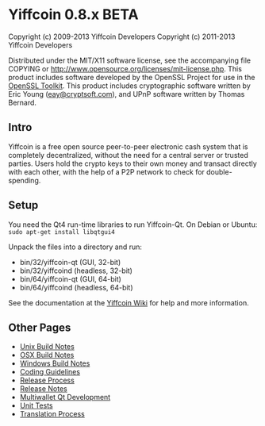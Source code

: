 Yiffcoin 0.8.x BETA
====================

Copyright (c) 2009-2013 Yiffcoin Developers
Copyright (c) 2011-2013 Yiffcoin Developers

Distributed under the MIT/X11 software license, see the accompanying
file COPYING or http://www.opensource.org/licenses/mit-license.php.
This product includes software developed by the OpenSSL Project for use in the [OpenSSL Toolkit](http://www.openssl.org/). This product includes
cryptographic software written by Eric Young ([eay@cryptsoft.com](mailto:eay@cryptsoft.com)), and UPnP software written by Thomas Bernard.


Intro
---------------------
Yiffcoin is a free open source peer-to-peer electronic cash system that is
completely decentralized, without the need for a central server or trusted
parties.  Users hold the crypto keys to their own money and transact directly
with each other, with the help of a P2P network to check for double-spending.


Setup
---------------------
You need the Qt4 run-time libraries to run Yiffcoin-Qt. On Debian or Ubuntu:
	`sudo apt-get install libqtgui4`

Unpack the files into a directory and run:

- bin/32/yiffcoin-qt (GUI, 32-bit)
- bin/32/yiffcoind (headless, 32-bit)
- bin/64/yiffcoin-qt (GUI, 64-bit)
- bin/64/yiffcoind (headless, 64-bit)

See the documentation at the [Yiffcoin Wiki](http://yiffcoin.info)
for help and more information.


Other Pages
---------------------
- [Unix Build Notes](build-unix.md)
- [OSX Build Notes](build-osx.md)
- [Windows Build Notes](build-msw.md)
- [Coding Guidelines](coding.md)
- [Release Process](release-process.md)
- [Release Notes](release-notes.md)
- [Multiwallet Qt Development](multiwallet-qt.md)
- [Unit Tests](unit-tests.md)
- [Translation Process](translation_process.md)
